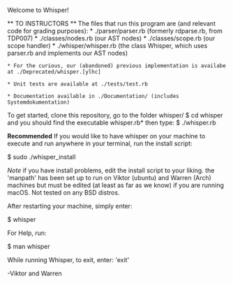 Welcome to Whisper!

** TO INSTRUCTORS **
    The files that run this program are (and relevant code for grading purposes):
        * ./parser/parser.rb (formerly rdparse.rb, from TDP007)
        * ./classes/nodes.rb (our AST nodes)
        * ./classes/scope.rb (our scope handler)
        * ./whisper/whisper.rb (the class Whisper, which uses parser.rb and implements our AST nodes)

    * For the curious, our (abandoned) previous implementation is availabe at ./Deprecated/whisper.[ylhc]
    
    * Unit tests are available at ./tests/test.rb
    
    * Documentation available in ./Documentation/ (includes Systemdokumentation)
    
    

To get started, clone this repository, 
go to the folder whisper/
$ cd whisper
and you should find the executable whisper.rb*
then type:
$ ./whisper.rb

**Recommended**
If you would like to have whisper on your machine
to execute and run anywhere in your terminal, run the
install script:

$ sudo ./whisper_install

*Note* if you have install problems, edit the install script to your liking.
       the 'manpath' has been set up to run on Viktor (ubuntu) and Warren (Arch) machines
       but must be edited (at least as far as we know) if you are running macOS. Not tested on
       any BSD distros.

After restarting your machine, simply enter:

$ whisper

For Help, run:

$ man whisper

While running Whisper, to exit, enter: 'exit'


-Viktor and Warren







